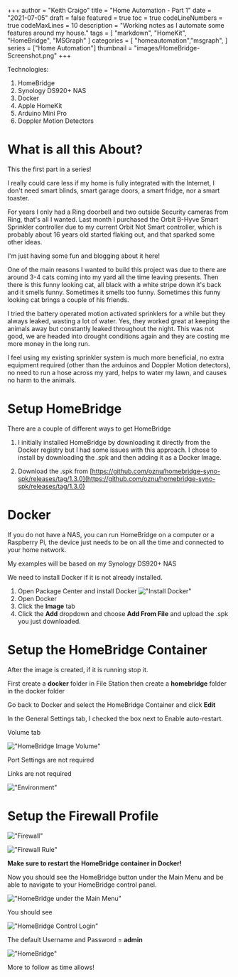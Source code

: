 +++
author = "Keith Craigo"
title = "Home Automation - Part 1"
date = "2021-07-05"
draft = false
featured = true
toc = true
codeLineNumbers = true
codeMaxLines = 10
description = "Working notes as I automate some features around my house."
tags = [
    "markdown",
    "HomeKit",
    "HomeBridge",
    "MSGraph"
]
categories = [
    "homeautomation","msgraph",
]
series = ["Home Automation"]
thumbnail = "images/HomeBridge-Screenshot.png"
+++

Technologies:

1. HomeBridge
2. Synology DS920+ NAS
3. Docker
3. Apple HomeKit
5. Arduino Mini Pro
6. Doppler Motion Detectors

# What is all this About?

This the first part in a series!

I really could care less if my home is fully integrated with the Internet, I don't need smart blinds, smart garage doors, a smart fridge, nor a smart toaster. 

For years I only had a Ring doorbell and two outside Security cameras from Ring, that's all I wanted. Last month I purchased the Orbit B-Hyve Smart Sprinkler controller due to my current Orbit Not Smart controller, which is probably about 16 years old started flaking out, and that sparked some other ideas.

I'm just having some fun and blogging about it here!

One of the main reasons I wanted to build this project was due to there are around 3-4 cats coming into my yard all the time leaving presents. Then there is this funny looking cat, all black with a white stripe down it's back and it smells funny. Sometimes it smells too funny. Sometimes this funny looking cat brings a couple of his friends. 

I tried the battery operated motion activated sprinklers for a while but they always leaked, wasting a lot of water. Yes, they worked great at keeping the animals away but constantly leaked throughout the night. This was not good, we are headed into drought conditions again and they are costing me more money in the long run.

I feel using my existing sprinkler system is much more beneficial, no extra equipment required (other than the arduinos and Doppler Motion detectors), no need to run a hose across my yard, helps to water my lawn, and causes no harm to the animals.

# Setup HomeBridge

There are a couple of different ways to get HomeBridge
1. I initially installed HomeBridge by downloading it directly from the Docker registry but I had some issues with this approach. I chose to install by downloading the .spk and then adding it as a Docker Image.

2. Download the .spk from [https://github.com/oznu/homebridge-syno-spk/releases/tag/1.3.0](https://github.com/oznu/homebridge-syno-spk/releases/tag/1.3.0)

# Docker
If you do not have a NAS, you can run HomeBridge on a computer or a Raspberry Pi, the device just needs to be on all the time and connected to your home network.

My examples will be based on my Synology DS920+ NAS 

We need to install Docker if it is not already installed.
1. Open Package Center and install Docker
!["Install Docker"](/images/tut/HomeKit/Docker-Install.png "Install Docker")
2. Open Docker 
3. Click the **Image** tab
4. Click the **Add** dropdown and choose **Add From File** and upload the .spk you just downloaded.

# Setup the HomeBridge Container

After the image is created, if it is running stop it.

First create a **docker** folder in File Station
then create a **homebridge** folder in the docker folder

Go back to Docker and select the HomeBridge Container and click **Edit**

In the General Settings tab, I checked the box next to Enable auto-restart.

Volume tab 

!["HomeBridge Image Volume"](/images/tut/HomeKit/Homebridge-Image-Volume.png "HomeBridge Image Volume")

Port Settings are not required

Links are not required

!["Environment"](/images/tut/HomeKit/Environment-Settings.png "Environment")

# Setup the Firewall Profile

!["Firewall"](/images/tut/HomeKit/Firewall.png "Firewall")

!["Firewall Rule"](/images/tut/HomeKit/Firewall-Rule.png "Firewall Rule")

**Make sure to restart the HomeBridge container in Docker!**

Now you should see the HomeBridge button under the Main Menu and be able to navigate to your HomeBridge control panel.

!["HomeBridge under the Main Menu"](/images/tut/HomeKit/HomeBridge-Link.png "HomeBridge under the Main Menu")

You should see 

!["HomeBridge Control Login"](/images/tut/HomeKit/HomeBridge-Control-Login.png "HomeBridge Control Login")

The default Username and Password = **admin**

!["HomeBridge"](/images/tut/HomeKit/HomeBridge-Screenshot.png "HomeBridge")

More to follow as time allows!
